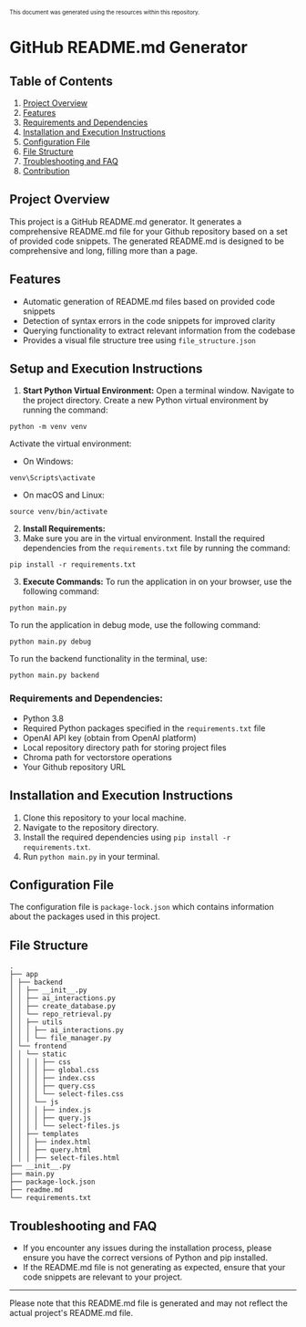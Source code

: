 <sup><sub>This document was generated using the resources within this repository.</sup></sub>

# GitHub README.md Generator

## Table of Contents
1. [Project Overview](#project-overview)
2. [Features](#features)
3. [Requirements and Dependencies](#requirements-and-dependencies)
4. [Installation and Execution Instructions](#installation-and-execution-instructions)
5. [Configuration File](#configuration-file)
6. [File Structure](#file-structure)
7. [Troubleshooting and FAQ](#troubleshooting-and-faq)
8. [Contribution](#contribution)

## Project Overview
This project is a GitHub README.md generator. It generates a comprehensive README.md file for your Github repository based on a set of provided code snippets. The generated README.md is designed to be comprehensive and long, filling more than a page.

## Features
- Automatic generation of README.md files based on provided code snippets
- Detection of syntax errors in the code snippets for improved clarity
- Querying functionality to extract relevant information from the codebase
- Provides a visual file structure tree using `file_structure.json`

## Setup and Execution Instructions
1. **Start Python Virtual Environment:**
Open a terminal window. Navigate to the project directory. Create a new Python virtual environment by running the command:
```
python -m venv venv
```
Activate the virtual environment:
- On Windows:
```
venv\Scripts\activate
```
- On macOS and Linux:
```
source venv/bin/activate
```

2. **Install Requirements:**
3. Make sure you are in the virtual environment. Install the required dependencies from the `requirements.txt` file by running the command:
```
pip install -r requirements.txt
```

3. **Execute Commands:**
To run the application in on your browser, use the following command:
```
python main.py
```
To run the application in debug mode, use the following command:
```
python main.py debug
```
To run the backend functionality in the terminal, use:
```
python main.py backend
```

### Requirements and Dependencies:
- Python 3.8
- Required Python packages specified in the `requirements.txt` file
- OpenAI API key (obtain from OpenAI platform)
- Local repository directory path for storing project files
- Chroma path for vectorstore operations
- Your Github repository URL

## Installation and Execution Instructions
1. Clone this repository to your local machine.
2. Navigate to the repository directory.
3. Install the required dependencies using `pip install -r requirements.txt`.
4. Run `python main.py` in your terminal.

## Configuration File
The configuration file is `package-lock.json` which contains information about the packages used in this project.

## File Structure
```
.
├── app
│ ├── backend
│ │ ├── __init__.py
│ │ ├── ai_interactions.py
│ │ ├── create_database.py
│ │ └── repo_retrieval.py
│ │ ├── utils
│ │ │ ├── ai_interactions.py
│ │ │ └── file_manager.py
│ └── frontend
│ │ └── static
│ │ │ │ ├── css
│ │ │ │ ├── global.css
│ │ │ │ ├── index.css
│ │ │ │ ├── query.css
│ │ │ │ └── select-files.css
│ │ │ └── js
│ │ │ │ ├── index.js
│ │ │ │ ├── query.js
│ │ │ │ └── select-files.js
│ │ ├── templates
│ │ │ ├── index.html
│ │ │ ├── query.html
│ │ │ ├── select-files.html
├── __init__.py
├── main.py
├── package-lock.json
├── readme.md
└── requirements.txt
```

## Troubleshooting and FAQ
- If you encounter any issues during the installation process, please ensure you have the correct versions of Python and pip installed.
- If the README.md file is not generating as expected, ensure that your code snippets are relevant to your project.

---
Please note that this README.md file is generated and may not reflect the actual project's README.md file.
